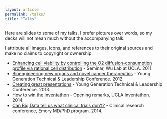 ```yaml
---
layout: article
permalink: /talks/
title: "Talks"
---
```


Here are slides to some of my talks. I prefer pictures over words, so my decks will not mean much without the accompanying talk.

I attribute all images, icons, and references to their original sources and make no claims to copyright or ownership.

+ [Enhancing cell viability by controlling the O2 diffusion-consumption profile via rational cell distribution](/assets/110913_wulab.pdf) - Seminar, Wu Lab at UCLA. 2011.
+ [Bioengineering new organs and novel cancer therapeutics](/assets/120101_ygtlc.pdf) - Young Generation Technical & Leadership Conference. 2012.
+ [Creating great presentations](/assets/130101_creatinggreatpresentations.pdf) - Young Generation Technical & Leadership Conference. 2013.
+ [How to win the Inventathon](/assets/141017_inventathon.pdf) - Opening remarks, UCLA Inventathon. 2014.
+ [Can Big Data tell us what clinical trials don't?](/assets/141022_crc.pdf) - Clinical research conference, Emory MD/PhD program. 2014.
